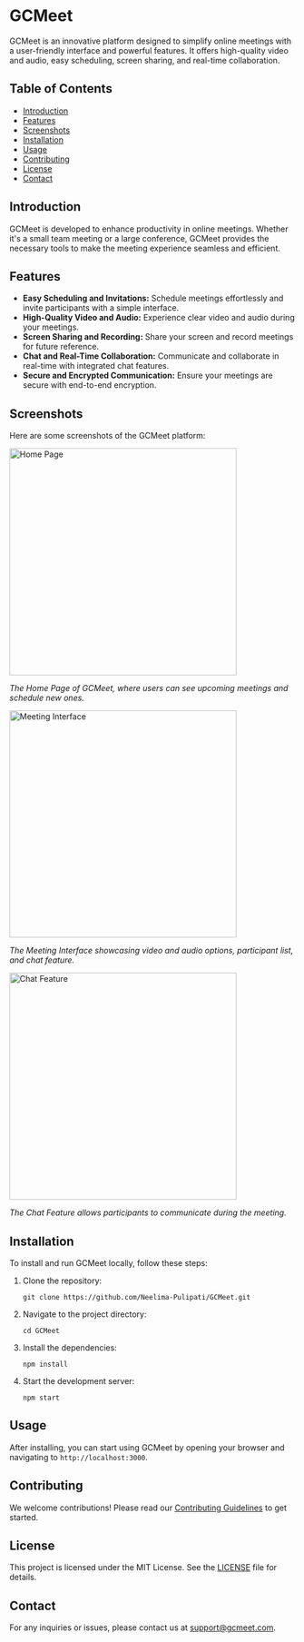 # GCMeet

GCMeet is an innovative platform designed to simplify online meetings with a user-friendly interface and powerful features. It offers high-quality video and audio, easy scheduling, screen sharing, and real-time collaboration.

## Table of Contents

- [Introduction](#introduction)
- [Features](#features)
- [Screenshots](#screenshots)
- [Installation](#installation)
- [Usage](#usage)
- [Contributing](#contributing)
- [License](#license)
- [Contact](#contact)

## Introduction

GCMeet is developed to enhance productivity in online meetings. Whether it's a small team meeting or a large conference, GCMeet provides the necessary tools to make the meeting experience seamless and efficient.

## Features

- **Easy Scheduling and Invitations:** Schedule meetings effortlessly and invite participants with a simple interface.
- **High-Quality Video and Audio:** Experience clear video and audio during your meetings.
- **Screen Sharing and Recording:** Share your screen and record meetings for future reference.
- **Chat and Real-Time Collaboration:** Communicate and collaborate in real-time with integrated chat features.
- **Secure and Encrypted Communication:** Ensure your meetings are secure with end-to-end encryption.

## Screenshots

Here are some screenshots of the GCMeet platform:

<div class="row">
  <img width="400" src="Screenshot 2024-11-30 at 12 24 57 PM](https://github.com/user-attachments/assets/d2922569-026e-4406-9bc5-c9b6523aee6f" alt="Home Page">
</div>

*The Home Page of GCMeet, where users can see upcoming meetings and schedule new ones.*

<div class="row">
  <img width="400" src="path/to/meeting-interface-screenshot.png" alt="Meeting Interface">
</div>

*The Meeting Interface showcasing video and audio options, participant list, and chat feature.*

<div class="row">
  <img width="400" src="path/to/chat-feature-screenshot.png" alt="Chat Feature">
</div>

*The Chat Feature allows participants to communicate during the meeting.*

## Installation

To install and run GCMeet locally, follow these steps:

1. Clone the repository:
   ```
   git clone https://github.com/Neelima-Pulipati/GCMeet.git
   ```
2. Navigate to the project directory:
   ```
   cd GCMeet
   ```
3. Install the dependencies:
   ```
   npm install
   ```
4. Start the development server:
   ```
   npm start
   ```

## Usage

After installing, you can start using GCMeet by opening your browser and navigating to `http://localhost:3000`.

## Contributing

We welcome contributions! Please read our [Contributing Guidelines](https://github.com/Neelima-Pulipati/GCMeet/blob/main/CONTRIBUTING.md) to get started.

## License

This project is licensed under the MIT License. See the [LICENSE](https://github.com/Neelima-Pulipati/GCMeet/blob/main/LICENSE) file for details.

## Contact

For any inquiries or issues, please contact us at support@gcmeet.com.
